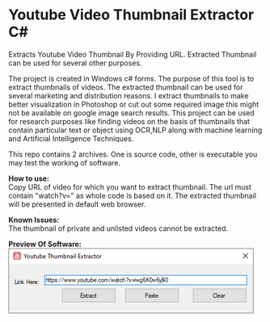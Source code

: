 # Youtube Video Thumbnail Extractor C#
Extracts Youtube Video Thumbnail By Providing URL. Extracted Thumbnail can be used for several other purposes.

The project is created in Windows c# forms. The purpose of this tool is to extract thumbnails of videos. The extracted thumbnail can be used for several marketing and distribution reasons. I extract thumbnails to make better visualization in Photoshop or cut out some required image this might not be available on google image search results. This project can be used for research purposes like finding videos on the basis of thumbnails that contain particular text or object using OCR,NLP along with machine learning and Artificial Intelligence Techniques.

This repo contains 2 archives. One is source code, other is executable you may test the working of software.

<b> How to use: </b><br>
Copy URL of video for which you want to extract thumbnail. The url must contain "watch?v=" as whole code is based on it. The extracted thumbnail will be presented in default web browser.

<b> Known Issues: </b><br>
The thumbnail of private and unlisted videos cannot be extracted.


<b> Preview Of Software:</b><br>
<img src='preview.png'>

